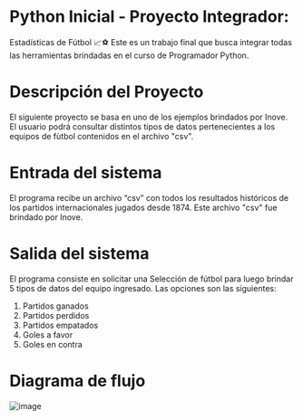 # Python Inicial - Proyecto Integrador:
Estadísticas de Fútbol 📈⚽
Este es un trabajo final que busca integrar todas las herramientas brindadas 
en el curso de Programador Python.

# Descripción del Proyecto
El siguiente proyecto se basa en uno de los ejemplos brindados por Inove.
El usuario podrá consultar distintos tipos de datos pertenecientes a los equipos de fùtbol 
contenidos en el archivo "csv".

# Entrada del sistema
El programa recibe un archivo “csv” con todos los resultados históricos de los 
partidos internacionales jugados desde 1874. Este archivo "csv" fue brindado por Inove.

# Salida del sistema
El programa consiste en solicitar una Selección de fútbol
para luego brindar 5 tipos de datos del equipo ingresado.
Las opciones son las siguientes:
1. Partidos ganados
2. Partidos perdidos
3. Partidos empatados
4. Goles a favor
5. Goles en contra

# Diagrama de flujo
![image](https://user-images.githubusercontent.com/105552739/184893229-b26ee127-d9e0-46cf-961b-7d8420216360.png)
